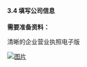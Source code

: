 #### 3.4 填写公司信息

**需要准备资料：**

清晰的企业营业执照电子版

[![图片](https://qrss.gameseed.cn/shareyou/doc/pro/6feb8257-d0e5-4d27-a43d-ca0de967ecf9.038.jpeg "图片")](https://qrss.gameseed.cn/shareyou/doc/pro/6feb8257-d0e5-4d27-a43d-ca0de967ecf9.038.jpeg)
